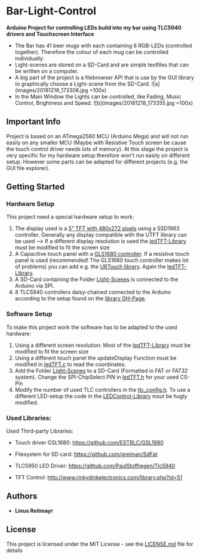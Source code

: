 # Bar-Light-Control

**Arduino Project for controlling LEDs build into my bar using TLC5940 drivers and Touchscreen Interface**
* The Bar has 41 beer mugs with each containing 6 RGB-LEDs (controlled together). Therefore the colour of each mug can be controlled individually.
* Light-scenes are stored on a SD-Card and are simple textfiles that can be written on a computer.
* A big part of the project is a filebrowser API that is use by the GUI library to graphically choose a Light-scene from the SD-Card. ![a](images/20181218_173306.jpg =100x)
* In the Main Window the Lights can be controlled, like Fading, Music Control, Brightness and Speed. ![b](images/20181218_173355.jpg =100x)

## Important Info
Project is based on an ATmega2560 MCU (Arduino Mega) and will not run easily on any smaller MCU (Maybe with Resistive Touch screen be cause the touch control driver needs lots of memory). 
At this stage the project is very specific for my hardware setup therefore won't run easily on different setup. However some parts can be adapted for different projects (e.g. the GUI file explorer).


## Getting Started

### Hardware Setup

This project need a special hardware setup to work:
1. The display used is a [5" TFT with 480x272 pixels](https://www.buydisplay.com/default/5-tft-ssd1963-lcd-module-touch-screen-display-480x272-mcu-arduino) using a SSD1963 controller.
Generally any display compatible with the UTFT library can be used --> If a different display resolution is used the [ledTFT-Library](Libraries/ledTFT/) must be modified to fit the screen size
2. A Capacitive touch panel with a [GLS1680 controller](https://linux-sunxi.org/GSL1680).
If a resistive touch panel is used (recommended! The GLS1680 touch controller makes lot of problems) you can add e.g. the [URTouch library](http://www.rinkydinkelectronics.com/library.php?id=92). Again the [ledTFT-Library](Libraries/ledTFT/).
3. A SD-Card containing the Folder [Light-Scenes](Light-Scenes) is connected to the Arduino via SPI.
4. 8 TLC5940 controllers daisy-chained connected to the Arduino according to the setup found on the [library GH-Page](https://github.com/PaulStoffregen/Tlc5940).

### Software Setup

To make this project work the software has to be adapted to the used hardware:
1. Using a different screen resolution: Most of the [ledTFT-Library](Libraries/ledTFT/) must be modified to fit the screen size
2. Using a different touch panel the updateDisplay Function must be modified in [ledTFT.c](Libraries/ledTFT/ledTFT.c) to read the coordinates.
3. Add the Folder [Light-Scenes](Light-Scenes) to a SD-Card (Formatted in FAT or FAT32 system). Change the SPI-ChipSelect PIN in [ledTFT.h](Libraries/ledTFT/ledTFT.h) for your used CS-Pin
4. Modify the number of used TLC controllers in the [tlc_config.h](Libraries/Tlc5940/tlc_config.h). To use a different LED-setup the code in the [LEDControl-Library](Libraries/LEDControl) msut be hugly modified.


### Used Libraries:

Used Third-party Libraries:
- Touch driver GSL1680:
https://github.com/ESTBLC/GSL1680

- Filesystem for SD card:
https://github.com/greiman/SdFat

- TLC5950 LED Driver:
https://github.com/PaulStoffregen/Tlc5940

- TFT Control:
http://www.rinkydinkelectronics.com/library.php?id=51


## Authors

* **Linus Reitmayr**

## License

This project is licensed under the MIT License - see the [LICENSE.md](LICENSE.md) file for details
